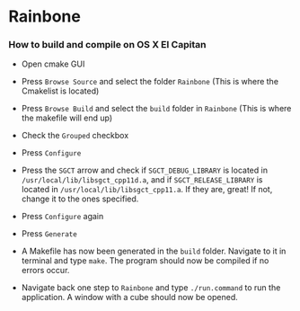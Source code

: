 # Rainbone

### How to build and compile on OS X El Capitan

* Open cmake GUI

* Press `Browse Source` and select the folder `Rainbone` (This is where the Cmakelist is located)

* Press `Browse Build` and select the `build` folder in `Rainbone` (This is where the makefile will end up)

* Check the ``Grouped`` checkbox

* Press ``Configure``

* Press the ``SGCT`` arrow and check if ``SGCT_DEBUG_LIBRARY`` is located in ``/usr/local/lib/libsgct_cpp11d.a``, and if ``SGCT_RELEASE_LIBRARY`` is located in ``/usr/local/lib/libsgct_cpp11.a``.  If they are, great! If not, change it to the ones specified.

* Press ``Configure`` again

* Press ``Generate``

* A Makefile has now been generated in the ``build`` folder. Navigate to it in terminal and type ``make``. The program should now be compiled if no errors occur.

* Navigate back one step to ``Rainbone`` and type ``./run.command`` to run the application. A window with a cube should now be opened.